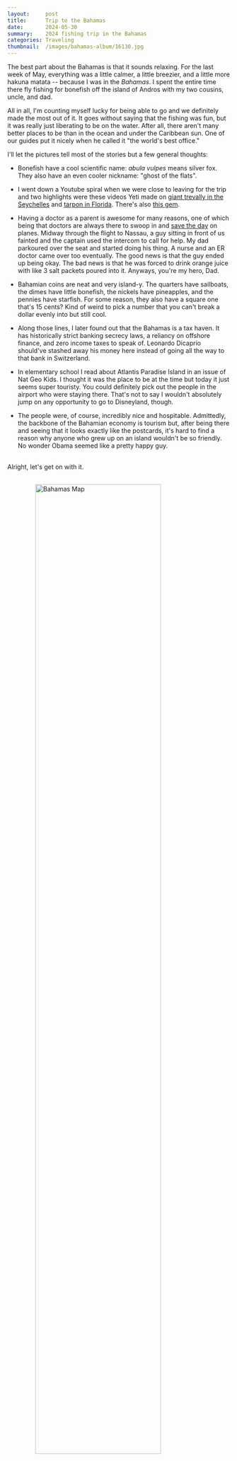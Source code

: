 ```yaml
---
layout:     post
title:      Trip to the Bahamas
date:       2024-05-30
summary:    2024 fishing trip in the Bahamas
categories: Traveling
thumbnail:  /images/bahamas-album/16130.jpg
---
```

The best part about the Bahamas is that it sounds relaxing. For the last week of May, everything was a little calmer, a little breezier, and a little more hakuna matata -- because I was in the *Bahamas*. I spent the entire time there fly fishing for bonefish off the island of Andros with my two cousins, uncle, and dad. 

<!-- Fly fishing box -->

All in all, I'm counting myself lucky for being able to go and we definitely made the most out of it. It goes without saying that the fishing was fun, but it was really just liberating to be on the water. After all, there aren't many better places to be than in the ocean and under the Caribbean sun. One of our guides put it nicely when he called it "the world's best office."

I'll let the pictures tell most of the stories but a few general thoughts:

- Bonefish have a cool scientific name: *abula vulpes* means silver fox. They also have an even cooler nickname: "ghost of the flats".

- I went down a Youtube spiral when we were close to leaving for the trip and two highlights were these videos Yeti made on [giant trevally in the Seychelles](https://www.youtube.com/watch?v=MNfBHLp_FKg) and [tarpon in Florida](https://www.youtube.com/watch?v=FZoMPciCciY). There's also [this gem](https://www.youtube.com/watch?v=IYq7i4u3XBA).

- Having a doctor as a parent is awesome for many reasons, one of which being that doctors are always there to swoop in and [save the day](https://en.wikipedia.org/wiki/Angus_Wallace#In-flight_surgery_with_a_coat-hanger_and_silverware) on planes. Midway through the flight to Nassau, a guy sitting in front of us fainted and the captain used the intercom to call for help. My dad parkoured over the seat and started doing his thing. A nurse and an ER doctor came over too eventually. The good news is that the guy ended up being okay. The bad news is that he was forced to drink orange juice with like 3 salt packets poured into it. Anyways, you're my hero, Dad.

- Bahamian coins are neat and very island-y. The quarters have sailboats, the dimes have little bonefish, the nickels have pineapples, and the pennies have starfish. For some reason, they also have a square one that's 15 cents? Kind of weird to pick a number that you can't break a dollar evenly into but still cool.

- Along those lines, I later found out that the Bahamas is a tax haven. It has historically strict banking secrecy laws, a reliancy on offshore finance, and zero income taxes to speak of. Leonardo Dicaprio should've stashed away his money here instead of going all the way to that bank in Switzerland.

- In elementary school I read about Atlantis Paradise Island in an issue of Nat Geo Kids. I thought it was the place to be at the time but today it just seems super touristy. You could definitely pick out the people in the airport who were staying there. That's not to say I wouldn't absolutely jump on any opportunity to go to Disneyland, though.

- The people were, of course, incredibly nice and hospitable. Admittedly, the backbone of the Bahamian economy is tourism but, after being there and seeing that it looks exactly like the postcards, it's hard to find a reason why anyone who grew up on an island wouldn't be so friendly. No wonder Obama seemed like a pretty happy guy.

<style>
  img {
    display: block;
    margin: 0 auto;
    width: 75%;
  }

</style>

<br> Alright, let's get on with it. <br><br>

![Bahamas Map](\images\bahamas-album\bahamas-map.png)<br>

The lodge we stayed at is called Swain's Cay - the parts of the island highlighted in yellow are where we fished. Each day, we'd split up into different groups between the middle and the bottom.<br><br>

![](\images\bahamas-album\fde0c02c-1624-4976-abad-f66701ce4057.jpg)<br><br>

![](\images\bahamas-album\IMG_5621.jpeg)<br><br>

![](\images\bahamas-album\IMG_5623.jpeg)<br><br>

![](\images\bahamas-album\IMG_5650.jpeg)<br><br>

![](\images\bahamas-album\30b6883e-93f2-47fd-8cda-9ed492bd8b5f.jpg)<br><br>

![](\images\bahamas-album\IMG_5633.jpeg)<br><br>

![](\images\bahamas-album\IMG_5643.jpg)<br><br>

![](\images\bahamas-album\IMG_5702.jpeg)<br><br>

![](\images\bahamas-album\IMG_5648.jpg)<br><br>

![](\images\bahamas-album\IMG_5913.jpeg)<br><br>

![](\images\bahamas-album\b7f1769f-3feb-4baf-99c1-76a1f4944470.jpg)<br><br>

![](\images\bahamas-album\X8A9188.jpeg)<br><br>

![](\images\bahamas-album\IMG_5673.jpeg)<br><br>

![](\images\bahamas-album\X8A9154.jpeg)<br><br>

![](\images\bahamas-album\IMG_5658.jpeg)<br><br>

![](\images\bahamas-album\IMG_5664.jpeg)<br><br>

![](\images\bahamas-album\IMG_5858.jpeg)<br><br>

![](\images\bahamas-album\IMG_5674.jpeg)<br><br>

<!-- Cut video and get rid of sound -->
<div style="padding:56.25% 0 0 0;position:relative;width:85%;margin:0 auto;"><iframe src="https://player.vimeo.com/video/1047723915?h=1185508835&amp;title=0&amp;byline=0&amp;portrait=0&amp;badge=0&amp;autopause=0&amp;player_id=0&amp;app_id=58479" frameborder="0" allow="autoplay; fullscreen; picture-in-picture; clipboard-write; encrypted-media" style="position:absolute;top:0;left:0;width:100%;height:100%;" title="IMG_5851"></iframe></div>
<script src="https://player.vimeo.com/api/player.js"></script>

<div style="padding:56.25% 0 0 0;position:relative;width:85%;margin:0 auto;"><iframe src="https://player.vimeo.com/video/1047722355?title=0&amp;byline=0&amp;portrait=0&amp;badge=0&amp;autopause=0&amp;player_id=0&amp;app_id=58479" frameborder="0" allow="autoplay; fullscreen; picture-in-picture; clipboard-write; encrypted-media" style="position:absolute;top:0;left:0;width:100%;height:100%;" title="0X8A9307"></iframe></div>
<script src="https://player.vimeo.com/api/player.js"></script>

![](\images\bahamas-album\X8A9130.jpeg)<br><br>

![](\images\bahamas-album\X8A9165.jpeg)<br><br>

![](\images\bahamas-album\20240525_130356.jpg)<br><br>

![](\images\bahamas-album\IMG_5698.jpeg)<br><br>

![](\images\bahamas-album\IMG_5704.jpeg)<br><br>

![](\images\bahamas-album\FullSizeRender(2).jpeg)<br><br>

![](\images\bahamas-album\X8A9299.jpg)<br><br>

![](\images\bahamas-album\X8A9202.jpeg)<br><br>

![](\images\bahamas-album\16920.jpeg)<br><br>

![](\images\bahamas-album\IMG_5708.jpeg)<br><br>

![](\images\bahamas-album\IMG_5711.jpeg)<br><br>

![](\images\bahamas-album\IMG_5699.jpeg)<br><br>

![](\images\bahamas-album\X8A9257.jpeg)<br><br>

![](\images\bahamas-album\20240526_200905.jpg)<br><br>

![](\images\bahamas-album\20240527_062841.jpg)<br><br>

![](\images\bahamas-album\IMG_5731.jpeg)<br><br>

![](\images\bahamas-album\20240525_102251.jpg)<br><br>

![](\images\bahamas-album\IMG_5743.jpeg)<br><br>

![](\images\bahamas-album\FullSizeRender(12).jpeg)<br><br>

![](\images\bahamas-album\IMG_5752.jpeg)<br><br>

![](\images\bahamas-album\IMG_5755.jpeg)<br><br>

![](\images\bahamas-album\X8A9240.jpeg)<br><br>

![](\images\bahamas-album\FullSizeRender.jpg)<br><br>

![](\images\bahamas-album\IMG_5759.jpeg)<br><br>

![](\images\bahamas-album\IMG_5760.jpeg)<br><br>

![](\images\bahamas-album\IMG_5762.jpeg)<br><br>

![](\images\bahamas-album\IMG_5763.jpeg)<br><br>

![](\images\bahamas-album\16127.JPEG)<br><br>

![](\images\bahamas-album\IMG_5771.jpeg)<br><br>

![](\images\bahamas-album\IMG_5820.jpeg)<br><br>

![](\images\bahamas-album\IMG_5840.jpeg)<br><br>

![](\images\bahamas-album\IMG_5847.jpeg)<br><br>

![](\images\bahamas-album\20240526_113502.jpg)<br><br>

![](\images\bahamas-album\IMG_5873.jpeg)<br><br>

![](\images\bahamas-album\X8A9313.jpeg)<br><br>

![](\images\bahamas-album\20240526_093009.jpg)<br><br>

![](\images\bahamas-album\IMG_5879.jpeg)<br><br>

![](\images\bahamas-album\IMG_5888.jpeg)<br><br>


![](\images\bahamas-album\IMG_5903.jpeg)<br><br>

![](\images\bahamas-album\IMG_5906.jpeg)<br><br>

![](\images\bahamas-album\IMG_5911.jpeg)<br><br>

![](\images\bahamas-album\20240529_111725.jpg)<br><br>

![](\images\bahamas-album\16541.jpeg)<br><br>

![](\images\bahamas-album\X8A9275.jpeg)<br><br>

![](\images\bahamas-album\IMG_5737.jpeg)<br><br>

![](\images\bahamas-album\IMG_5738.jpg)<br><br>

![](\images\bahamas-album\16490.jpeg)<br><br>

![](\images\bahamas-album\16487.jpeg)<br><br>